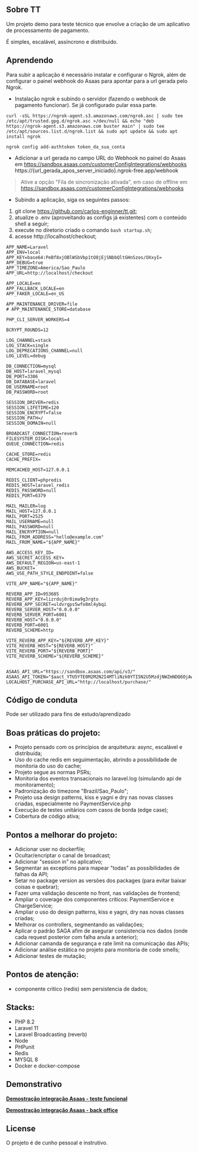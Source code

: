 ## Sobre TT

Um projeto demo para teste técnico que envolve a criação de um aplicativo de processamento de pagamento.

É simples, escalável, assíncrono e distribuido.

## Aprendendo

Para subir a aplicação é necessário instalar e configurar o Ngrok, além de configurar o painel webhook do Asaas para apontar para a 
url gerada pelo Ngrok.

- Instalação ngrok e subindo o servidor (fazendo o webhook de pagamento funcionar). Se já configurado pular essa parte.

```curl -sSL https://ngrok-agent.s3.amazonaws.com/ngrok.asc | sudo tee /etc/apt/trusted.gpg.d/ngrok.asc >/dev/null && echo "deb https://ngrok-agent.s3.amazonaws.com buster main" | sudo tee /etc/apt/sources.list.d/ngrok.list && sudo apt update && sudo apt install ngrok```

```ngrok config add-authtoken token_da_sua_conta```

- Adicionar a url gerada no campo URL do Webhook no painel do Asaas em https://sandbox.asaas.com/customerConfigIntegrations/webhooks
https://{url_gerada_apos_server_iniciado}.ngrok-free.app/webhook

> Ative a opção "Fila de sincronização ativada", em caso de offline em https://sandbox.asaas.com/customerConfigIntegrations/webhooks

- Subindo a aplicação, siga os seguintes passos:

1. git clone https://github.com/carlos-enginner/tt.git;
2. atualize o .env (aproveitando as configs já existentes) com o conteúdo shell a seguir;
3. execute no diretorio criado o comando ```bash startup.sh```;
4. acesse http://localhost/checkout;

```shell
APP_NAME=Laravel
APP_ENV=local
APP_KEY=base64:PeBf8xjOBlWSbVbp1tO8jEjSNbbQltGHnSzos/OXxyI=
APP_DEBUG=true
APP_TIMEZONE=America/Sao_Paulo
APP_URL=http://localhost/checkout

APP_LOCALE=en
APP_FALLBACK_LOCALE=en
APP_FAKER_LOCALE=en_US

APP_MAINTENANCE_DRIVER=file
# APP_MAINTENANCE_STORE=database

PHP_CLI_SERVER_WORKERS=4

BCRYPT_ROUNDS=12

LOG_CHANNEL=stack
LOG_STACK=single
LOG_DEPRECATIONS_CHANNEL=null
LOG_LEVEL=debug

DB_CONNECTION=mysql
DB_HOST=laravel_mysql
DB_PORT=3306
DB_DATABASE=laravel
DB_USERNAME=root
DB_PASSWORD=root

SESSION_DRIVER=redis
SESSION_LIFETIME=120
SESSION_ENCRYPT=false
SESSION_PATH=/
SESSION_DOMAIN=null

BROADCAST_CONNECTION=reverb
FILESYSTEM_DISK=local
QUEUE_CONNECTION=redis

CACHE_STORE=redis
CACHE_PREFIX=

MEMCACHED_HOST=127.0.0.1

REDIS_CLIENT=phpredis
REDIS_HOST=laravel_redis
REDIS_PASSWORD=null
REDIS_PORT=6379

MAIL_MAILER=log
MAIL_HOST=127.0.0.1
MAIL_PORT=2525
MAIL_USERNAME=null
MAIL_PASSWORD=null
MAIL_ENCRYPTION=null
MAIL_FROM_ADDRESS="hello@example.com"
MAIL_FROM_NAME="${APP_NAME}"

AWS_ACCESS_KEY_ID=
AWS_SECRET_ACCESS_KEY=
AWS_DEFAULT_REGION=us-east-1
AWS_BUCKET=
AWS_USE_PATH_STYLE_ENDPOINT=false

VITE_APP_NAME="${APP_NAME}"

REVERB_APP_ID=953685
REVERB_APP_KEY=lizrduj0r8ima9g3rqto
REVERB_APP_SECRET=uldvrgps5wfo8ml4ybqi
REVERB_SERVER_HOST="0.0.0.0"
REVERB_SERVER_PORT=6001
REVERB_HOST="0.0.0.0"
REVERB_PORT=6001
REVERB_SCHEME=http

VITE_REVERB_APP_KEY="${REVERB_APP_KEY}"
VITE_REVERB_HOST="${REVERB_HOST}"
VITE_REVERB_PORT="${REVERB_PORT}"
VITE_REVERB_SCHEME="${REVERB_SCHEME}"


ASAAS_API_URL="https://sandbox.asaas.com/api/v3/"
ASAAS_API_TOKEN="$aact_YTU5YTE0M2M2N2I4MTliNzk0YTI5N2U5MzdjNWZmNDQ6OjAwMDAwMDAwMDAwMDAwOTIxMzg6OiRhYWNoXzY1MDBiMWJmLTY3YzMtNDVlZS1hNzI0LTFjOWI1ODcwMDc4MQ=="
LOCALHOST_PURCHASE_API_URL="http://localhost/purchase/"
```

## Código de conduta

Pode ser utilizado para fins de estudo/aprendizado

## Boas práticas do projeto:

- Projeto pensado com os princípios de arquitetura: async, escalável e distribuída;
- Uso do cache redis em seguimentação, abrindo a possibilidade de monitoria do uso do cache;
- Projeto segue as normas PSRs;
- Monitoria dos eventos transacionais no laravel.log (simulando api de monitoramento);
- Padronização do timezone "Brazil/Sao_Paulo";
- Projeto usa design patterns, kiss e yagni e dry nas novas classes criadas, especialmente no PaymentService.php
- Execução de testes unitários com casos de borda (edge case);
- Cobertura de código ativa;

## Pontos a melhorar do projeto:

- Adicionar user no dockerfile;
- Ocultar/encriptar o canal de broadcast;
- Adicionar "session in" no aplicativo;
- Segmentar as exceptions para mapear "todas" as possibilidades de falhas da API;
- Setar no package version as versões dos packages (para evitar baixar coisas e quebrar);
- Fazer uma validação descente no front, nas validações de frontend;
- Ampliar o coverage dos componentes críticos: PaymentService e ChargeService;
- Ampliar o uso do design patterns, kiss e yagni, dry nas novas classes criadas;
- Melhorar os controllers, segmentando as validações;
- Aplicar o padrão SAGA afim de asegurar consistencia nos dados (onde cada request posterior com falha anula a anterior);
- Adicionar camanda de segurança e rate limit na comunicação das APIs;
- Adicionar análise estática no projeto para monitoria de code smells;
- Adicionar testes de mutação;

## Pontos de atenção:

- componente critico (redis) sem persistencia de dados;

## Stacks:

- PHP 8.2
- Laravel 11
- Laravel Broadcasting (reverb)
- Node
- PHPunit
- Redis
- MYSQL 8
- Docker e docker-compose

## Demonstrativo

**[Demostração integração Asaas - teste funcional](https://www.loom.com/share/d5db3e659fbc4151bd74230b1eeb9143?sid=7721a326-be26-4a6c-88b1-00cf35fec0f3/)**

**[Demostração integração Asaas - back office](https://www.loom.com/share/483500d663224d75a92eb73d4fbd8f77?sid=b7b7e6a2-0fbb-4b1f-a5b0-d98585605f8e/)**

## License

O projeto é de cunho pessoal e instrutivo.
